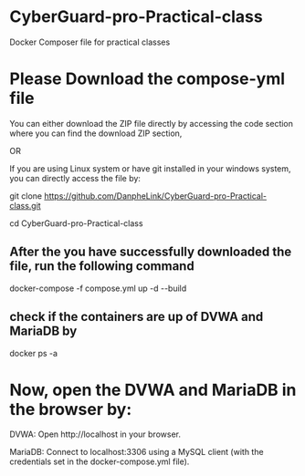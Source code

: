 # CyberGuard-pro-Practical-class
Docker Composer file for practical classes

# Please Download the compose-yml file 

You can either download the ZIP file directly by accessing the code section where you can find the download ZIP section, 

OR

If you are using Linux system or have git installed in your windows system, you can directly access the file by: 

git clone https://github.com/DanpheLink/CyberGuard-pro-Practical-class.git

cd CyberGuard-pro-Practical-class

## After the you have successfully downloaded the file, run the following command

docker-compose -f compose.yml up -d --build

## check if the containers are up of DVWA and MariaDB by 

docker ps -a

# Now, open the DVWA and MariaDB in the browser by:
DVWA: Open http://localhost in your browser.

MariaDB: Connect to localhost:3306 using a MySQL client (with the credentials set in the docker-compose.yml file). 
